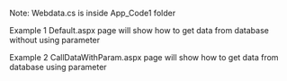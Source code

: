 Note: Webdata.cs is inside App_Code1 folder

Example 1
Default.aspx page will show how to get data from database without using parameter

Example 2
CallDataWithParam.aspx page will show how to get data from database using parameter
